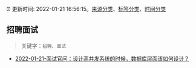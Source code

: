 :alarm_clock: 更新时间: 2022-01-21 16:56:15。[来源分类](../README.md)、[标签分类](../TAGS.md)、[时间分类](../TIMELINE.md)

## 招聘面试


> 关键字：`招聘`、`面试`



- [2022-01-21-面试官问：设计高并发系统的时候，数据库层面该如何设计？](https://toutiao.io/k/p935kqr) 